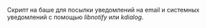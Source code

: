 Скрипт на баше для посылки уведомлений на email и системных уведомлений с помощью _libnotify_ или _kdialog_. 
